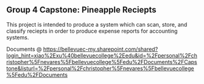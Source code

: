 
## Group 4 Capstone: Pineapple Reciepts

This project is intended to produce a system which can scan, store, and classify reciepts in order to produce expense reports for accounting systems.

Documents @ https://bellevuec-my.sharepoint.com/shared?login_hint=xiao%2Exu%40bellevuecollege%2Eedu&id=%2Fpersonal%2Fchristopher%5Fnevares%5Fbellevuecollege%5Fedu%2FDocuments%2FCapstone&listurl=%2Fpersonal%2Fchristopher%5Fnevares%5Fbellevuecollege%5Fedu%2FDocuments